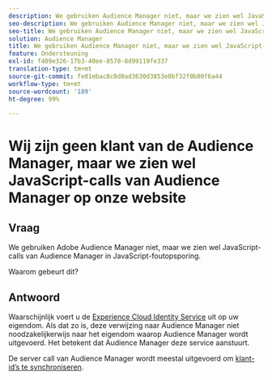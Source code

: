 ```yaml
---
description: We gebruiken Audience Manager niet, maar we zien wel JavaScript-calls van Audience Manager in JavaScript-foutopsporing. Waarom?
seo-description: We gebruiken Audience Manager niet, maar we zien wel JavaScript-calls van Audience Manager in JavaScript-foutopsporing. Waarom?
seo-title: We gebruiken Audience Manager niet, maar we zien wel JavaScript-calls van Audience Manager in JavaScript-foutopsporing. Waarom?
solution: Audience Manager
title: We gebruiken Audience Manager niet, maar we zien wel JavaScript-calls van Audience Manager in JavaScript-foutopsporing. Waarom?
feature: Ondersteuning
exl-id: f409e326-17b3-40ee-8570-8d99119fe337
translation-type: tm+mt
source-git-commit: fe01ebac8c0d0ad3630d3853e0bf32f0b00f6a44
workflow-type: tm+mt
source-wordcount: '189'
ht-degree: 99%

---
```


# Wij zijn geen klant van de Audience Manager, maar we zien wel JavaScript-calls van Audience Manager op onze website

## Vraag

We gebruiken Adobe Audience Manager niet, maar we zien wel JavaScript-calls van Audience Manager in JavaScript-foutopsporing.

Waarom gebeurt dit?

## Antwoord

Waarschijnlijk voert u de [Experience Cloud Identity Service](https://docs.adobe.com/content/help/nl-NL/id-service/using/home.html) uit op uw eigendom. Als dat zo is, deze verwijzing naar Audience Manager niet noodzakelijkerwijs naar het eigendom waarop Audience Manager wordt uitgevoerd. Het betekent dat Audience Manager deze service aanstuurt.

De server call van Audience Manager wordt meestal uitgevoerd om [klant-id’s te synchroniseren](https://docs.adobe.com/content/help/nl-NL/id-service/using/id-service-api/methods/setcustomerids.html).
